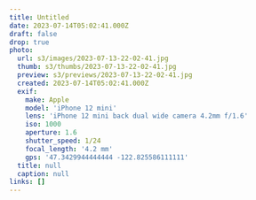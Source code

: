 ```yaml
---
title: Untitled
date: 2023-07-14T05:02:41.000Z
draft: false
drop: true
photo:
  url: s3/images/2023-07-13-22-02-41.jpg
  thumb: s3/thumbs/2023-07-13-22-02-41.jpg
  preview: s3/previews/2023-07-13-22-02-41.jpg
  created: 2023-07-14T05:02:41.000Z
  exif:
    make: Apple
    model: 'iPhone 12 mini'
    lens: 'iPhone 12 mini back dual wide camera 4.2mm f/1.6'
    iso: 1000
    aperture: 1.6
    shutter_speed: 1/24
    focal_length: '4.2 mm'
    gps: '47.3429944444444 -122.825586111111'
  title: null
  caption: null
links: []
---
```

